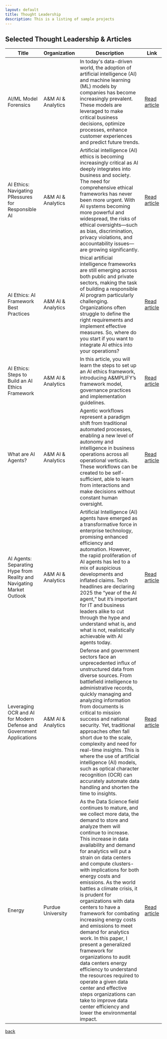 ```yaml
---
layout: default
title: Thought Leadership
description: This is a listing of sample projects
---
```


## Selected Thought Leadership & Articles

| **Title** | **Organization** | **Description** | **Link** |
|---|---|---|---|
| AI/ML Model Forensics | A&M AI & Analytics | In today's data-driven world, the adoption of artificial intelligence (AI) and machine learning (ML) models by companies has become increasingly prevalent. These models are leveraged to make critical business decisions, optimize processes, enhance customer experiences and predict future trends. | [Read article](https://www.alvarezandmarsal.com/insights/artificial-intelligence-and-machine-learning-model-forensics) |
| AI Ethics: Navigating PRessures for Responsible AI | A&M AI & Analytics | Artificial intelligence (AI) ethics is becoming increasingly critical as AI deeply integrates into business and society. The need for comprehensive ethical frameworks has never been more urgent. With AI systems becoming more powerful and widespread, the risks of ethical oversights—such as bias, discrimination, privacy violations, and accountability issues—are growing significantly. | [Read article](https://www.alvarezandmarsal.com/insights/ai-ethics-part-one-navigating-pressures-responsible-ai) |
| AI Ethics: AI Framework Best Practices | A&M AI & Analytics | thical artificial intelligence frameworks are still emerging across both public and private sectors, making the task of building a responsible AI program particularly challenging. Organizations often struggle to define the right requirements and implement effective measures. So, where do you start if you want to integrate AI ethics into your operations? | [Read article](https://www.alvarezandmarsal.com/insights/ai-ethics-part-two-ai-framework-best-practices) |
| AI Ethics: Steps to Build an AI Ethics Framework | A&M AI & Analytics | In this article, you will learn the steps to set up an AI ethics framework, introducing A&MPLIFY’s framework model, governance practices and implementation guidelines. | [Read article](https://www.alvarezandmarsal.com/insights/charting-course-ai-ethics-part-3-steps-build-ai-ethics-framework) |
| What are AI Agents? | A&M AI & Analytics | Agentic workflows represent a paradigm shift from traditional automated processes, enabling a new level of autonomy and intelligence in business operations across all operational verticals. These workflows can be created to be self-sufficient, able to learn from interactions and make decisions without constant human oversight. | [Read article](https://www.alvarezandmarsal.com/insights/ready-ai-automation-use-large-language-model-agentic-workflow-power-your-business) |
| AI Agents: Separating Hype from Reality and Navigating Market Outlook | A&M AI & Analytics | Artificial Intelligence (AI) agents have emerged as a transformative force in enterprise technology, promising enhanced efficiency and automation. However, the rapid proliferation of AI agents has led to a mix of auspicious developments and inflated claims. Tech headlines are declaring 2025 the “year of the AI agent,” but it’s important for IT and business leaders alike to cut through the hype and understand what is, and what is not, realistically achievable with AI agents today. | [Read article](https://www.alvarezandmarsal.com/thought-leadership/demystifying-ai-agents-in-2025-separating-hype-from-reality-and-navigating-market-outlook) |
| Leveraging OCR and AI for Modern Defense and Government Applications | A&M AI & Analytics | Defense and government sectors face an unprecedented influx of unstructured data from diverse sources. From battlefield intelligence to administrative records, quickly managing and analyzing information from documents is critical to mission success and national security. Yet, traditional approaches often fall short due to the scale, complexity and need for real-time insights. This is where the use of artificial intelligence (AI) models, such as optical character recognition (OCR) can accurately automate data handling and shorten the time to insights. | [Read article](https://www.alvarezandmarsal.com/insights/leveraging-ocr-and-ai-modern-defense-and-government-applications) |
| Energy | Purdue University | As the Data Science field continues to mature, and we collect more data, the demand to store and analyze them will continue to increase. This increase in data availability and demand for analytics will put a strain on data centers and compute clusters-with implications for both energy costs and emissions. As the world battles a climate crisis, it is prudent for organizations with data centers to have a framework for combating increasing energy costs and emissions to meet demand for analytics work. In this paper, I present a generalized framework for organizations to audit data centers energy efficiency to understand the resources required to operate a given data center and effective steps organizations can take to improve data center efficiency and lower the environmental impact.  | [Read article](https://arxiv.org/abs/2102.04446) |




[back](./)
